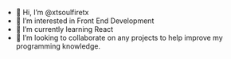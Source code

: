 - 👋 Hi, I’m @xtsoulfiretx
- 👀 I’m interested in Front End Development
- 🌱 I’m currently learning React
- 💞️ I’m looking to collaborate on any projects to help improve my programming knowledge.

<!---
xtsoulfiretx/xtsoulfiretx is a ✨ special ✨ repository because its `README.md` (this file) appears on your GitHub profile.
You can click the Preview link to take a look at your changes.
--->
